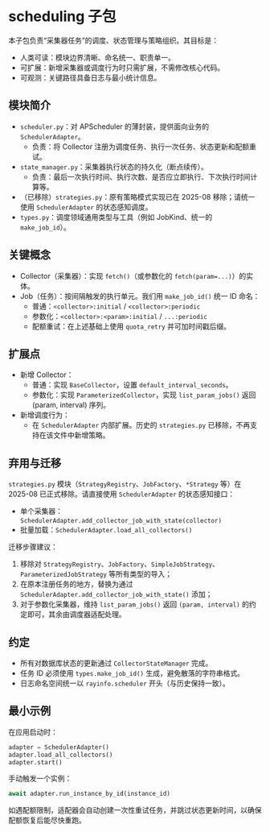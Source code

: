 # scheduling 子包

本子包负责“采集器任务”的调度、状态管理与策略组织。其目标是：
- 人类可读：模块边界清晰、命名统一、职责单一。
- 可扩展：新增采集器或调度行为时只需扩展，不需修改核心代码。
- 可观测：关键路径具备日志与最小统计信息。

## 模块简介

- `scheduler.py`：对 APScheduler 的薄封装，提供面向业务的 `SchedulerAdapter`。
  - 负责：将 Collector 注册为调度任务、执行一次任务、状态更新和配额重试。
- `state_manager.py`：采集器执行状态的持久化（断点续传）。
  - 负责：最后一次执行时间、执行次数、是否应立即执行、下次执行时间计算等。
- （已移除）`strategies.py`：原有策略模式实现已在 2025-08 移除；请统一使用 `SchedulerAdapter` 的状态感知调度。
- `types.py`：调度领域通用类型与工具（例如 JobKind、统一的 `make_job_id`）。

## 关键概念

- Collector（采集器）：实现 `fetch()`（或参数化的 `fetch(param=...)`）的实体。
- Job（任务）：按间隔触发的执行单元。我们用 `make_job_id()` 统一 ID 命名：
  - 普通：`<collector>:initial` / `<collector>:periodic`
  - 参数化：`<collector>:<param>:initial` / `...:periodic`
  - 配额重试：在上述基础上使用 `quota_retry` 并可加时间戳后缀。

## 扩展点

- 新增 Collector：
  - 普通：实现 `BaseCollector`，设置 `default_interval_seconds`。
  - 参数化：实现 `ParameterizedCollector`，实现 `list_param_jobs()` 返回 (param, interval) 序列。
- 新增调度行为：
  - 在 `SchedulerAdapter` 内部扩展。历史的 `strategies.py` 已移除，不再支持在该文件中新增策略。

## 弃用与迁移

`strategies.py` 模块（`StrategyRegistry`、`JobFactory`、`*Strategy` 等）在 2025-08 已正式移除。请直接使用 `SchedulerAdapter` 的状态感知接口：

- 单个采集器：`SchedulerAdapter.add_collector_job_with_state(collector)`
- 批量加载：`SchedulerAdapter.load_all_collectors()`

迁移步骤建议：
1. 移除对 `StrategyRegistry`、`JobFactory`、`SimpleJobStrategy`、`ParameterizedJobStrategy` 等所有类型的导入；
2. 在原本注册任务的地方，替换为通过 `SchedulerAdapter.add_collector_job_with_state()` 添加；
3. 对于参数化采集器，维持 `list_param_jobs()` 返回 `(param, interval)` 的约定即可，其余由调度器适配处理。

## 约定

- 所有对数据库状态的更新通过 `CollectorStateManager` 完成。
- 任务 ID 必须使用 `types.make_job_id()` 生成，避免散落的字符串格式。
- 日志命名空间统一以 `rayinfo.scheduler` 开头（与历史保持一致）。

## 最小示例

在应用启动时：

```python
adapter = SchedulerAdapter()
adapter.load_all_collectors()
adapter.start()
```

手动触发一个实例：

```python
await adapter.run_instance_by_id(instance_id)
```

如遇配额限制，适配器会自动创建一次性重试任务，并跳过状态更新时间，以确保配额恢复后能尽快重跑。